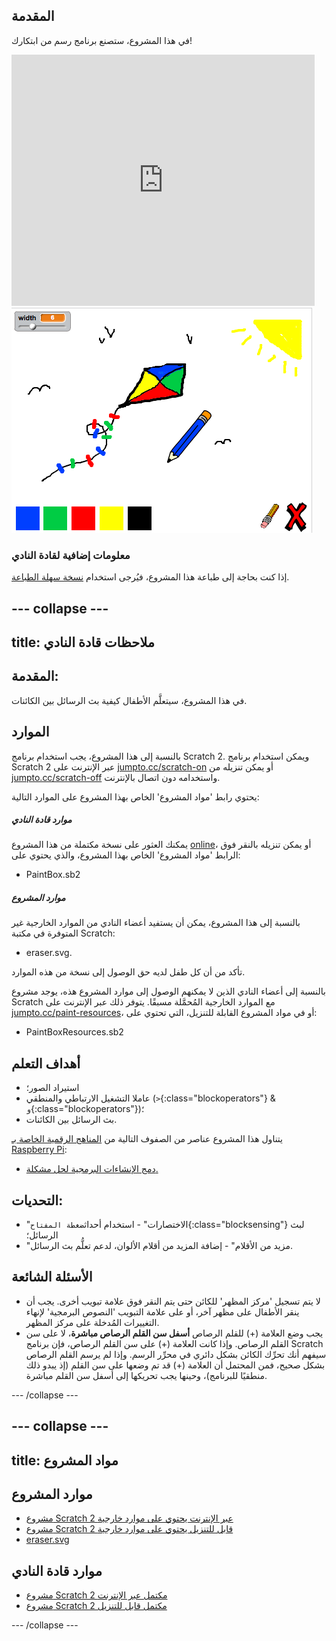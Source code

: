 ## المقدمة

في هذا المشروع، ستصنع برنامج رسم من ابتكارك!

<div class="scratch-preview">
  <iframe allowtransparency="true" width="485" height="402" src="https://scratch.mit.edu/projects/embed/63473366/?autostart=false" frameborder="0"></iframe>
  <img src="images/paint-final.png">
</div>

### معلومات إضافية لقادة النادي

إذا كنت بحاجة إلى طباعة هذا المشروع، فيُرجى استخدام [نسخة سهلة الطباعة](https://projects.raspberrypi.org/en/projects/paint-box/print).


--- collapse ---
---
title: ملاحظات قادة النادي
---


## المقدمة:
في هذا المشروع، سيتعلَّم الأطفال كيفية بث الرسائل بين الكائنات.

## الموارد
بالنسبة إلى هذا المشروع، يجب استخدام برنامج Scratch 2. ويمكن استخدام برنامج Scratch 2 عبر الإنترنت على [jumpto.cc/scratch-on](http://jumpto.cc/scratch-on) أو يمكن تنزيله من [jumpto.cc/scratch-off](http://jumpto.cc/scratch-off) واستخدامه دون اتصال بالإنترنت.

يحتوي رابط 'مواد المشروع' الخاص بهذا المشروع على الموارد التالية:

##### موارد قادة النادي

يمكنك العثور على نسخة مكتملة من هذا المشروع <a href="http://scratch.mit.edu/projects/63473366/#editor">online</a>، أو يمكن تنزيله بالنقر فوق الرابط 'مواد المشروع' الخاص بهذا المشروع، والذي يحتوي على:

+ PaintBox.sb2

##### موارد المشروع

بالنسبة إلى هذا المشروع، يمكن أن يستفيد أعضاء النادي من الموارد الخارجية غير المتوفرة في مكتبة Scratch:

+ eraser.svg.

تأكد من أن كل طفل لديه حق الوصول إلى نسخة من هذه الموارد.

بالنسبة إلى أعضاء النادي الذين لا يمكنهم الوصول إلى موارد المشروع هذه، يوجد مشروع Scratch مع الموارد الخارجية المُحمَّلة مسبقًا. يتوفر ذلك عبر الإنترنت على [jumpto.cc/paint-resources](http://jumpto.cc/paint-resources)، أو في مواد المشروع القابلة للتنزيل، التي تحتوي على:

+ PaintBoxResources.sb2 

## أهداف التعلم
+ استيراد الصور؛
+ عاملا التشغيل الارتباطي والمنطقي (`>`{:class="blockoperators"} & `و`{:class="blockoperators"})؛
+ بث الرسائل بين الكائنات.

يتناول هذا المشروع عناصر من الصفوف التالية من [المناهج الرقمية الخاصة بـ Raspberry Pi](http://rpf.io/curriculum):

+ [دمج الإنشاءات البرمجية لحل مشكلة.](https://www.raspberrypi.org/curriculum/programming/builder)

## التحديات:
+ "الاختصارات" - استخدام أحداث`ضغطة المفتاح`{:class="blocksensing"} لبث الرسائل؛
+ "مزيد من الأقلام" - إضافة المزيد من أقلام الألوان، لدعم تعلُّم بث الرسائل.

## الأسئلة الشائعة
+ لا يتم تسجيل 'مركز المظهر' للكائن حتى يتم النقر فوق علامة تبويب أخرى. يجب أن ينقر الأطفال على مظهر آخر، أو على علامة التبويب 'النصوص البرمجية' لإنهاء التغييرات المُدخلة على مركز المظهر.
+ يجب وضع العلامة (+) للقلم الرصاص **أسفل سن القلم الرصاص مباشرة**، لا على سن القلم الرصاص. وإذا كانت العلامة (+) على سن القلم الرصاص، فإن برنامج Scratch سيفهم أنك تحرِّك الكائن بشكل دائري في محرِّر الرسم. وإذا لم يرسم القلم الرصاص بشكل صحيح، فمن المحتمل أن العلامة (+) قد تم وضعها على سن القلم (إذ يبدو ذلك منطقيًا للبرنامج)، وحينها يجب تحريكها إلى أسفل سن القلم مباشرة.  


--- /collapse ---


--- collapse ---
---
title: مواد المشروع
---
## موارد المشروع
* [مشروع Scratch 2 عبر الإنترنت يحتوي على موارد خارجية](http://jumpto.cc/paint-resources)
* [مشروع Scratch 2 قابل للتنزيل يحتوي على موارد خارجية](resources/PaintBoxResources.sb2)
* [eraser.svg](resources/eraser.svg)

## موارد قادة النادي
* [مشروع Scratch 2 مكتمل عبر الإنترنت](http://scratch.mit.edu/projects/63473366/#editor)
* [مشروع Scratch 2 مكتمل قابل للتنزيل](resources/PaintBox.sb2)

--- /collapse ---